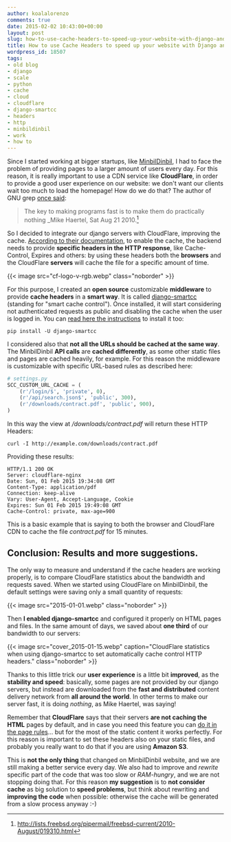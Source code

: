 ```yaml
---
author: koalalorenzo
comments: true
date: 2015-02-02 10:43:00+00:00
layout: post
slug: how-to-use-cache-headers-to-speed-up-your-website-with-django-and-cloudflare
title: How to use Cache Headers to speed up your website with Django and CloudFlare
wordpress_id: 18507
tags:
- old blog
- django
- scale
- python
- cache
- cloud
- cloudflare
- django-smartcc
- headers
- http
- minbildinbil
- work
- how to
---
```


Since I started working at bigger startups, like [MinbilDinbil](http://minbildinbil.dk/), I had to face the problem of providing pages to a larger amount of users every day. For this reason, it is really important to use a CDN service like **CloudFlare**, in order to provide a good user experience on our website: we don't want our clients wait too much to load the homepage! How do we do that? <!-- more --> The author of GNU grep [once said](http://lists.freebsd.org/pipermail/freebsd-current/2010-August/019310.html):

> The key to making programs fast is to make them
> do practically nothing
_Mike Haertel, Sat Aug 21 2010.[^source]

[^source]: http://lists.freebsd.org/pipermail/freebsd-current/2010-August/019310.html


So I decided to integrate our django servers with CloudFlare, improving the cache. [According to their documentation](https://support.cloudflare.com/hc/en-us/articles/202775670-How-Do-I-Tell-CloudFlare-What-to-Cache-), to enable the cache, the backend needs to provide **specific headers in the HTTP response**, like Cache-Control, Expires and others: by using these headers both the **browsers** and the CloudFlare **servers** will cache the file for a specific amount of time.

{{< image src="cf-logo-v-rgb.webp" class="noborder" >}}

For this purpose, I created an **open source** customizable **middleware** to provide **cache headers** in a **smart way**. It is called [django-smartcc](https://github.com/koalalorenzo/django-smartcc) (standing for "smart cache control"). Once installed, it will start considering not authenticated requests as public and disabling the cache when the user is logged in. You can [read here the instructions](https://github.com/koalalorenzo/django-smartcc/blob/master/README.md#installation) to install it too:

```shell
pip install -U django-smartcc
```
I considered also that **not all the URLs should be cached at the same way**. The MinbilDinbil **API calls** are **cached differently**, as some other static files and pages are cached heavily, for example. For this reason the middleware is customizable with specific URL-based rules as described here:

```python
# settings.py
SCC_CUSTOM_URL_CACHE = (
    (r'/login/$', 'private', 0),
    (r'/api/search.json$', 'public', 300),
    (r'/downloads/contract.pdf', 'public', 900),
)
```
In this way the view at _/downloads/contract.pdf_ will return these HTTP Headers:


```shell
curl -I http://example.com/downloads/contract.pdf
```

Providing these results:

```shell
HTTP/1.1 200 OK
Server: cloudflare-nginx
Date: Sun, 01 Feb 2015 19:34:08 GMT
Content-Type: application/pdf
Connection: keep-alive
Vary: User-Agent, Accept-Language, Cookie
Expires: Sun 01 Feb 2015 19:49:08 GMT
Cache-Control: private, max-age=900
```

This is a basic example that is saying to both the browser and CloudFlare CDN to cache the file _contract.pdf_ for 15 minutes.



## Conclusion: Results and more suggestions.



The only way to measure and understand if the cache headers are working properly, is to compare CloudFlare statistics about the bandwidth and requests saved. When we started using CloudFlare on MinbilDinbil, the default settings were saving only a small quantity of requests:

{{< image src="2015-01-01.webp" class="noborder" >}}

Then **I enabled django-smartcc** and configured it properly on HTML pages and files. In the same amount of days, we saved about **one third** of our bandwidth to our servers:

{{< image src="cover_2015-01-15.webp" caption="CloudFlare statistics when using django-smartcc to set automatically cache control HTTP headers." class="noborder" >}}

Thanks to this little trick our **user experience** is a little bit **improved**, as the **stability and speed**: basically, some pages are not provided by our django servers, but instead are downloaded from the **fast and distributed** content delivery network from **all around the world**. In other terms to make our server fast, it is doing _nothing_, as Mike Haertel, was saying!

Remember that **CloudFlare** says that their servers **are not caching the HTML** pages by default, and in case you need this feature you can [do it in the page rules](https://blog.cloudflare.com/introducing-pagerules-fine-grained-feature-co/)... but for the most of the static content it works perfectly. For this reason is important to set these headers also on your static files, and probably you really want to do that if you are using **Amazon S3**.

This is **not the only thing** that changed on MinbilDinbil website, and we are still making a better service every day. We also had to improve and _rewrite_ specific part of the code that was too slow or _RAM-hungry_, and we are not stopping doing that. For this reason **my suggestion** is to **not consider cache** as big solution to **speed problems**, but think about rewriting and **improving the code** when possible: otherwise the cache will be generated from a slow process anyway :-)
